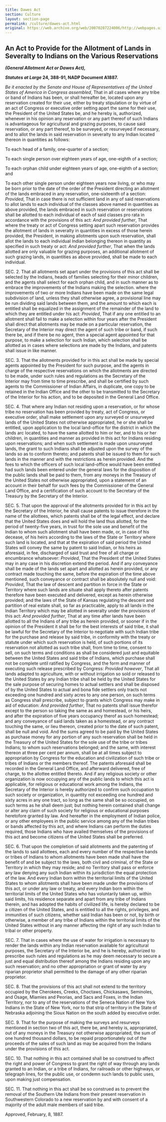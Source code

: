 ```yaml
---
title: Dawes Act
section: Culture
layout: section-page
permalink: /culture/dawes-act.html
original: https://web.archive.org/web/20070207224006/http://webpages.uidaho.edu/~rfrey/dawes.htm
---
```


## An Act to Provide for the Allotment of Lands in Severalty to Indians on the Various Reservations 

**_(General Allotment Act or Dawes Act),_**

**_Statutes at Large_ 24, 388-91, NADP Document A1887.**

*Be it enacted by the Senate and House of Representatives of the United States of America in Congress assembled*, That in all cases where any tribe or band of Indians has been, or shall hereafter be, located upon any reservation created for their use, either by treaty stipulation or by virtue of an act of Congress or executive order setting apart the same for their use, the President of the United States be, and he hereby is, authorized, whenever in his opinion any reservation or any part thereof of such Indians is advantageous for agricultural and grazing purposes, to cause said reservation, or any part thereof, to be surveyed, or resurveyed if necessary, and to allot the lands in said reservation in severalty to any Indian located thereon in quantities as follows:

To each head of a family, one-quarter of a section;

To each single person over eighteen years of age, one-eighth of a section;

To each orphan child under eighteen years of age, one-eighth of a section; and

To each other single person under eighteen years now living, or who may be born prior to the date of the order of the President directing an allotment of the lands embraced in any reservation, one-sixteenth of a section: *Provided*, That in case there is not sufficient land in any of said reservations to allot lands to each individual of the classes above named in quantities as above provided, the lands embraced in such reservation or reservations shall be allotted to each individual of each of said classes pro rata in accordance with the provisions of this act: *And provided further*, That where the treaty or act of Congress setting apart such reservation provides the allotment of lands in severalty in quantities in excess of those herein provided, the President, in making allotments upon such reservation, shall allot the lands to each individual Indian belonging thereon in quantity as specified in such treaty or act: *And provided further*, That when the lands allotted are only valuable for grazing purposes, an additional allotment of such grazing lands, in quantities as above provided, shall be made to each individual.

SEC. 2. That all allotments set apart under the provisions of this act shall be selected by the Indians, heads of families selecting for their minor children, and the agents shall select for each orphan child, and in such manner as to embrace the improvements of the Indians making the selection. where the improvements of two or more Indians have been made on the same legal subdivision of land, unless they shall otherwise agree, a provisional line may be run dividing said lands between them, and the amount to which each is entitled shall be equalized in the assignment of the remainder of the land to which they are entitled under his act: *Provided*, That if any one entitled to an allotment shall fail to make a selection within four years after the President shall direct that allotments may be made on a particular reservation, the Secretary of the Interior may direct the agent of such tribe or band, if such there be, and if there be no agent, then a special agent appointed for that purpose, to make a selection for such Indian, which selection shall be allotted as in cases where selections are made by the Indians, and patents shall issue in like manner.

SEC. 3. That the allotments provided for in this act shall be made by special agents appointed by the President for such purpose, and the agents in charge of the respective reservations on which the allotments are directed to be made, under such rules and regulations as the Secretary of the Interior may from time to time prescribe, and shall be certified by such agents to the Commissioner of Indian Affairs, in duplicate, one copy to be retained in the Indian Office and the other to be transmitted to the Secretary of the Interior for his action, and to be deposited in the General Land Office.

SEC. 4. That where any Indian not residing upon a reservation, or for whose tribe no reservation has been provided by treaty, act of Congress, or executive order, shall make settlement upon any surveyed or unsurveyed lands of the United States not otherwise appropriated, he or she shall be entitled, upon application to the local land-office for the district in which the lands arc located, to have the same allotted to him or her, and to his or her children, in quantities and manner as provided in this act for Indians residing upon reservations; and when such settlement is made upon unsurveyed lands, the grant to such Indians shall be adjusted upon the survey of the lands so as to conform thereto; and patents shall be issued to them for such lands in the manner and with the restrictions as herein provided. And the fees to which the officers of such local land-office would have been entitled had such lands been entered under the general laws for the disposition of the public lands shall be paid to them, from any moneys in the Treasury of the United States not otherwise appropriated, upon a statement of an account in their behalf for such fees by the Commissioner of the General Land Office, and a certification of such account to the Secretary of the Treasury by the Secretary of the Interior.

SEC. 5. That upon the approval of the allotments provided for in this act by the Secretary of the Interior, he shall cause patents to issue therefore in the name of the allottees, which patents shall be of the legal effect, and declare that the United States does and will hold the land thus allotted, for the period of twenty-five years, in trust for the sole use and benefit of the Indian to whom such allotment shall have been made, or, in case of his decease, of his heirs according to the laws of the State or Territory where such land is located, and that at the expiration of said period the United States will convey the same by patent to said Indian, or his heirs as aforesaid, in fee, discharged of said trust and free of all charge or encumbrance whatsoever: *Provided*, That the President of the United States may in any case in his discretion extend the period. And if any conveyance shall be made of the lands set apart and allotted as herein provided, or any contract made touching the same, before the expiration of the time above mentioned, such conveyance or contract shall be absolutely null and void: *Provided*, That the law of descent and partition in force in the State or Territory where such lands are situate shall apply thereto after patents therefore have been executed and delivered, except as herein otherwise provided; and the laws of the State of Kansas regulating the descent and partition of real estate shall, so far as practicable, apply to all lands in the Indian Territory which may be allotted in severalty under the provisions of this act: *And provided further*, That at any time after lands have been allotted to all the Indians of any tribe as herein provided, or sooner if in the opinion of the President it shall be for the best interests of said tribe, it shall be lawful for the Secretary of the Interior to negotiate with such Indian tribe for the purchase and release by said tribe, in conformity with the treaty or statute under which such reservation is held, of such portions of its reservation not allotted as such tribe shall, from time to time, consent to sell, on such terms and conditions as shall be considered just and equitable between the United States and said tribe of Indians, which purchase shall not be complete until ratified by Congress, and the form and manner of executing such release prescribed by Congress: *Provided however*, That all lands adapted to agriculture, with or without irrigation so sold or released to the United States by any Indian tribe shall be held by the United States for the sale purpose of securing homes to actual settlers and shall be disposed of by the United States to actual and bona fide settlers only tracts not exceeding one hundred and sixty acres to any one person, on such terms as Congress shall prescribe, subject to grants which Congress may make in aid of education: *And provided further*, That no patents shall issue therefor except to the person so taking the same as and homestead, or his heirs, and after the expiration of five years occupancy therof as such homestead; and any conveyance of said lands taken as a homestead, or any contract touching the same, or lieu thereon, created prior to the date of such patent, shall be null and void. And the sums agreed to be paid by the United States as purchase money for any portion of any such reservation shall be held in the Treasury of the United States for the sole use of the tribe or tribes Indians; to whom such reservations belonged; and the same, with interest thereon at three per cent per annum, shall be at all times subject to appropriation by Congress for the education and civilization of such tribe or tribes of Indians or the members thereof. The patents aforesaid shall be recorded in the General Land Office, and afterward delivered, free of charge, to the allottee entitled thereto. And if any religious society or other organization is now occupying any of the public lands to which this act is applicable, for religious or educational work among the Indians, the Secretary of the Interior is hereby authorized to confirm such occupation to such society or organization, in quantity not exceeding one hundred and sixty acres in any one tract, so long as the same shall be so occupied, on such terms as he shall deem just; but nothing herein contained shall change or alter any claim of such society for religious or educational purposes heretofore granted by law. And hereafter in the employment of Indian police, or any other employees in the public service among any of the Indian tribes or bands affected by this act, and where Indians can perform the duties required, those Indians who have availed themselves of the provisions of this act and become citizens of the United States shall be preferred.

SEC. 6. That upon the completion of said allotments and the patenting of the lands to said allottees, each and every number of the respective bands or tribes of Indians to whom allotments have been made shall have the benefit of and be subject to the laws, both civil and criminal, of the State or Territory in which they may reside; and no Territory shall pass or enforce any law denying any such Indian within its jurisdiction the equal protection of the law. And every Indian born within the territorial limits of the United States to whom allotments shall have been made under the provisions of this act, or under any law or treaty, and every Indian born within the territorial limits of the United States who has voluntarily taken up, within said limits, his residence separate and apart from any tribe of Indians therein, and has adopted the habits of civilized life, is hereby declared to be a citizen of the United States, and is entitled to all the rights, privileges, and immunities of such citizens, whether said Indian has been or not, by birth or otherwise, a member of any tribe of Indians within the territorial limits of the United States without in any manner affecting the right of any such Indian to tribal or other property.

SEC. 7. That in cases where the use of water for irrigation is necessary to render the lands within any Indian reservation available for agricultural purposes, the Secretary of the Interior be, and he is hereby, authorized to prescribe such rules and regulations as he may deem necessary to secure a just and equal distribution thereof among the Indians residing upon any such reservation; and no other appropriation or grant of water by any riparian proprietor shall permitted to the damage of any other riparian proprietor.

SEC. 8. That the provisions of this act shall not extend to the territory occupied by the Cherokees, Creeks, Choctaws, Chickasaws, Seminoles, and Osage, Miamies and Peorias, and Sacs and Foxes, in the Indian Territory, nor to any of the reservations of the Seneca Nation of New York Indians in the State of New York, nor to that strip of territory in the State of Nebraska adjoining the Sioux Nation on the south added by executive order.

SEC. 9. That for the purpose of making the surveys and resurveys mentioned in section two of this act, there be, and hereby is, appropriated, out of any moneys in the Treasury not otherwise appropriated, the sum of one hundred thousand dollars, to be repaid proportionately out of the proceeds of the sales of such land as may be acquired from the Indians under the provisions of this act.

SEC. 10. That nothing in this act contained shall be so construed to affect the right and power of Congress to grant the right of way through any lands granted to an Indian, or a tribe of Indians, for railroads or other highways, or telegraph lines, for the public use, or condemn such lands to public uses, upon making just compensation.

SEC. 11. That nothing in this act shall be so construed as to prevent the removal of the Southern Ute Indians from their present reservation in Southwestern Colorado to a new reservation by and with consent of a majority of the adult male members of said tribe. 

Approved, February, 8, 1887.
